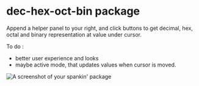 # dec-hex-oct-bin package

Append a helper panel to your right, and click buttons to get decimal, hex, octal and binary representation at value under cursor.

To do :

* better user experience and looks
* maybe active mode, that updates values when cursor is moved.

![A screenshot of your spankin' package](https://raw.githubusercontent.com/wiki/erkkikeranen/dec-hex-oct-bin/screenshot.png)

